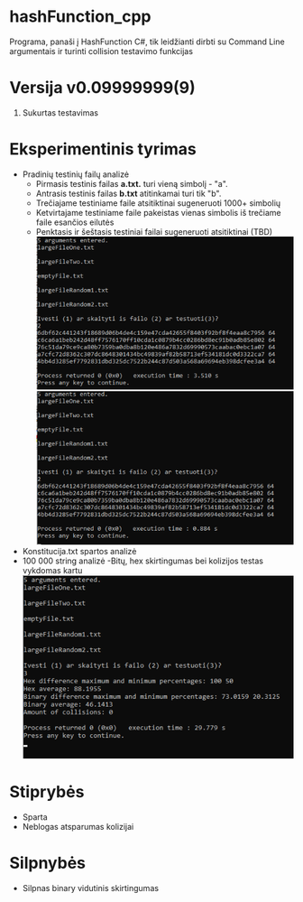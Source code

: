 # hashFunction_cpp
Programa, panaši į HashFunction C#, tik leidžianti dirbti su Command Line argumentais ir turinti collision testavimo funkcijas
# Versija v0.09999999(9)
1. Sukurtas testavimas
# Eksperimentinis tyrimas
- Pradinių testinių failų analizė
  - Pirmasis testinis failas **a.txt.** turi vieną simbolį - "a".
  - Antrasis testinis failas **b.txt** atitinkamai turi tik "b".
  - Trečiajame testiniame faile atsitiktinai sugeneruoti 1000+ simbolių
  - Ketvirtajame testiniame faile pakeistas vienas simbolis iš trečiame faile esančios eilutės
  - Penktasis ir šeštasis testiniai failai sugeneruoti atsitiktinai (TBD)
  ![Rezultatas](https://github.com/arturasvell/hashFunction_cpp/blob/0.09/result1.png)
  ![Antro bandymo rezultatas](https://github.com/arturasvell/hashFunction_cpp/blob/0.09/result2.png)
- Konstitucija.txt spartos analizė
- 100 000 string analizė
  -Bitų, hex skirtingumas bei kolizijos testas vykdomas kartu
  ![Ketvirto bandymo rezultatas](https://github.com/arturasvell/hashFunction_cpp/blob/0.09/result4.png)
  
# Stiprybės
- Sparta
- Neblogas atsparumas kolizijai
# Silpnybės
- Silpnas binary vidutinis skirtingumas
